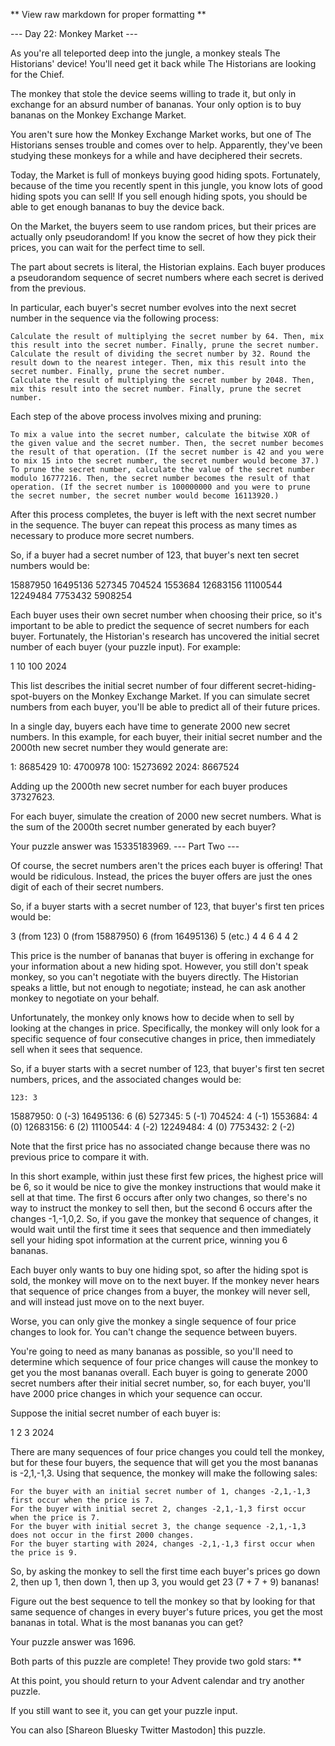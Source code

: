 ** View raw markdown for proper formatting **

--- Day 22: Monkey Market ---

As you're all teleported deep into the jungle, a monkey steals The Historians'
device! You'll need get it back while The Historians are looking for the Chief.

The monkey that stole the device seems willing to trade it, but only in exchange
for an absurd number of bananas. Your only option is to buy bananas on the
Monkey Exchange Market.

You aren't sure how the Monkey Exchange Market works, but one of The Historians
senses trouble and comes over to help. Apparently, they've been studying these
monkeys for a while and have deciphered their secrets.

Today, the Market is full of monkeys buying good hiding spots. Fortunately,
because of the time you recently spent in this jungle, you know lots of good
hiding spots you can sell! If you sell enough hiding spots, you should be able
to get enough bananas to buy the device back.

On the Market, the buyers seem to use random prices, but their prices are
actually only pseudorandom! If you know the secret of how they pick their
prices, you can wait for the perfect time to sell.

The part about secrets is literal, the Historian explains. Each buyer produces a
pseudorandom sequence of secret numbers where each secret is derived from the
previous.

In particular, each buyer's secret number evolves into the next secret number in
the sequence via the following process:

    Calculate the result of multiplying the secret number by 64. Then, mix this result into the secret number. Finally, prune the secret number.
    Calculate the result of dividing the secret number by 32. Round the result down to the nearest integer. Then, mix this result into the secret number. Finally, prune the secret number.
    Calculate the result of multiplying the secret number by 2048. Then, mix this result into the secret number. Finally, prune the secret number.

Each step of the above process involves mixing and pruning:

    To mix a value into the secret number, calculate the bitwise XOR of the given value and the secret number. Then, the secret number becomes the result of that operation. (If the secret number is 42 and you were to mix 15 into the secret number, the secret number would become 37.)
    To prune the secret number, calculate the value of the secret number modulo 16777216. Then, the secret number becomes the result of that operation. (If the secret number is 100000000 and you were to prune the secret number, the secret number would become 16113920.)

After this process completes, the buyer is left with the next secret number in
the sequence. The buyer can repeat this process as many times as necessary to
produce more secret numbers.

So, if a buyer had a secret number of 123, that buyer's next ten secret numbers
would be:

15887950 16495136 527345 704524 1553684 12683156 11100544 12249484 7753432
5908254

Each buyer uses their own secret number when choosing their price, so it's
important to be able to predict the sequence of secret numbers for each buyer.
Fortunately, the Historian's research has uncovered the initial secret number of
each buyer (your puzzle input). For example:

1 10 100 2024

This list describes the initial secret number of four different
secret-hiding-spot-buyers on the Monkey Exchange Market. If you can simulate
secret numbers from each buyer, you'll be able to predict all of their future
prices.

In a single day, buyers each have time to generate 2000 new secret numbers. In
this example, for each buyer, their initial secret number and the 2000th new
secret number they would generate are:

1: 8685429 10: 4700978 100: 15273692 2024: 8667524

Adding up the 2000th new secret number for each buyer produces 37327623.

For each buyer, simulate the creation of 2000 new secret numbers. What is the
sum of the 2000th secret number generated by each buyer?

Your puzzle answer was 15335183969. --- Part Two ---

Of course, the secret numbers aren't the prices each buyer is offering! That
would be ridiculous. Instead, the prices the buyer offers are just the ones
digit of each of their secret numbers.

So, if a buyer starts with a secret number of 123, that buyer's first ten prices
would be:

3 (from 123) 0 (from 15887950) 6 (from 16495136) 5 (etc.) 4 4 6 4 4 2

This price is the number of bananas that buyer is offering in exchange for your
information about a new hiding spot. However, you still don't speak monkey, so
you can't negotiate with the buyers directly. The Historian speaks a little, but
not enough to negotiate; instead, he can ask another monkey to negotiate on your
behalf.

Unfortunately, the monkey only knows how to decide when to sell by looking at
the changes in price. Specifically, the monkey will only look for a specific
sequence of four consecutive changes in price, then immediately sell when it
sees that sequence.

So, if a buyer starts with a secret number of 123, that buyer's first ten secret
numbers, prices, and the associated changes would be:

    123: 3

15887950: 0 (-3) 16495136: 6 (6) 527345: 5 (-1) 704524: 4 (-1) 1553684: 4 (0)
12683156: 6 (2) 11100544: 4 (-2) 12249484: 4 (0) 7753432: 2 (-2)

Note that the first price has no associated change because there was no previous
price to compare it with.

In this short example, within just these first few prices, the highest price
will be 6, so it would be nice to give the monkey instructions that would make
it sell at that time. The first 6 occurs after only two changes, so there's no
way to instruct the monkey to sell then, but the second 6 occurs after the
changes -1,-1,0,2. So, if you gave the monkey that sequence of changes, it would
wait until the first time it sees that sequence and then immediately sell your
hiding spot information at the current price, winning you 6 bananas.

Each buyer only wants to buy one hiding spot, so after the hiding spot is sold,
the monkey will move on to the next buyer. If the monkey never hears that
sequence of price changes from a buyer, the monkey will never sell, and will
instead just move on to the next buyer.

Worse, you can only give the monkey a single sequence of four price changes to
look for. You can't change the sequence between buyers.

You're going to need as many bananas as possible, so you'll need to determine
which sequence of four price changes will cause the monkey to get you the most
bananas overall. Each buyer is going to generate 2000 secret numbers after their
initial secret number, so, for each buyer, you'll have 2000 price changes in
which your sequence can occur.

Suppose the initial secret number of each buyer is:

1 2 3 2024

There are many sequences of four price changes you could tell the monkey, but
for these four buyers, the sequence that will get you the most bananas is
-2,1,-1,3. Using that sequence, the monkey will make the following sales:

    For the buyer with an initial secret number of 1, changes -2,1,-1,3 first occur when the price is 7.
    For the buyer with initial secret 2, changes -2,1,-1,3 first occur when the price is 7.
    For the buyer with initial secret 3, the change sequence -2,1,-1,3 does not occur in the first 2000 changes.
    For the buyer starting with 2024, changes -2,1,-1,3 first occur when the price is 9.

So, by asking the monkey to sell the first time each buyer's prices go down 2,
then up 1, then down 1, then up 3, you would get 23 (7 + 7 + 9) bananas!

Figure out the best sequence to tell the monkey so that by looking for that same
sequence of changes in every buyer's future prices, you get the most bananas in
total. What is the most bananas you can get?

Your puzzle answer was 1696.

Both parts of this puzzle are complete! They provide two gold stars: \*\*

At this point, you should return to your Advent calendar and try another puzzle.

If you still want to see it, you can get your puzzle input.

You can also [Shareon Bluesky Twitter Mastodon] this puzzle.
